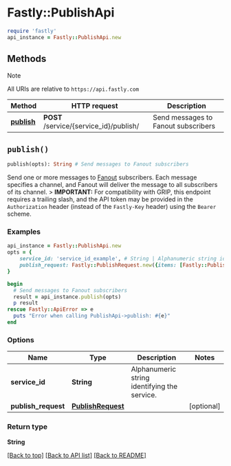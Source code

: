 # Fastly::PublishApi


```ruby
require 'fastly'
api_instance = Fastly::PublishApi.new
```

## Methods

> [!NOTE]
> All URIs are relative to `https://api.fastly.com`

Method | HTTP request | Description
------ | ------------ | -----------
[**publish**](PublishApi.md#publish) | **POST** /service/{service_id}/publish/ | Send messages to Fanout subscribers


## `publish()`

```ruby
publish(opts): String # Send messages to Fanout subscribers
```

Send one or more messages to [Fanout](https://www.fastly.com/documentation/learning/concepts/real-time-messaging/fanout) subscribers. Each message specifies a channel, and Fanout will deliver the message to all subscribers of its channel. > **IMPORTANT:** For compatibility with GRIP, this endpoint requires a trailing slash, and the API token may be provided in the `Authorization` header (instead of the `Fastly-Key` header) using the `Bearer` scheme. 

### Examples

```ruby
api_instance = Fastly::PublishApi.new
opts = {
    service_id: 'service_id_example', # String | Alphanumeric string identifying the service.
    publish_request: Fastly::PublishRequest.new({items: [Fastly::PublishItem.new({channel: 'channel_example', formats: Fastly::PublishItemFormats.new})]}), # PublishRequest | 
}

begin
  # Send messages to Fanout subscribers
  result = api_instance.publish(opts)
  p result
rescue Fastly::ApiError => e
  puts "Error when calling PublishApi->publish: #{e}"
end
```

### Options

| Name | Type | Description | Notes |
| ---- | ---- | ----------- | ----- |
| **service_id** | **String** | Alphanumeric string identifying the service. |  |
| **publish_request** | [**PublishRequest**](PublishRequest.md) |  | [optional] |

### Return type

**String**

[[Back to top]](#) [[Back to API list]](../../README.md#endpoints)
[[Back to README]](../../README.md)
